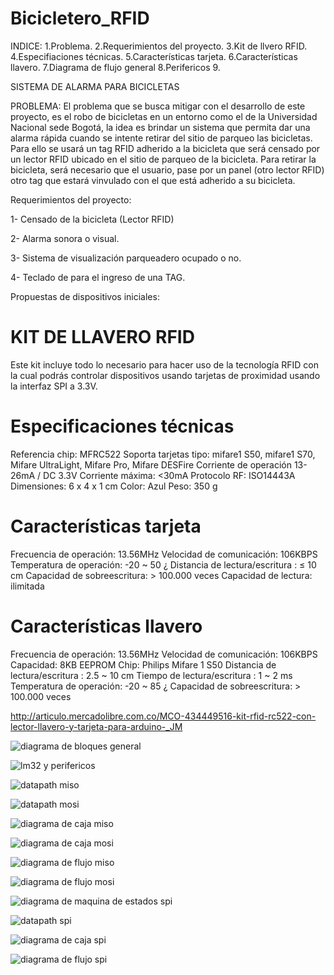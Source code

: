 # Bicicletero_RFID


INDICE:
1.Problema.
2.Requerimientos del proyecto.
3.Kit de llvero RFID.
4.Especifiaciones técnicas.
5.Características tarjeta.
6.Características llavero.
7.Diagrama de flujo general
8.Perifericos
9.








SISTEMA DE ALARMA PARA BICICLETAS

PROBLEMA: El problema que se busca mitigar con el desarrollo de este proyecto, es el robo de bicicletas en un entorno como el de la Universidad Nacional sede Bogotá, la idea es brindar un sistema que permita dar una alarma rápida cuando se intente retirar del sitio de parqueo las bicicletas. Para ello se usará un tag RFID adherido a la bicicleta que será censado por un lector RFID ubicado en el sitio de parqueo de la bicicleta. Para retirar la bicicleta, será necesario que el usuario, pase por un panel (otro lector RFID) otro tag que estará vinvulado con el que está adherido a su bicicleta.

Requerimientos del proyecto:

1- Censado de la bicicleta (Lector RFID)

2- Alarma sonora o visual.

3- Sistema de visualización parqueadero ocupado o no.

4- Teclado de para el ingreso de una TAG.

Propuestas de dispositivos iniciales:


# KIT DE LLAVERO RFID

Este kit incluye todo lo necesario para hacer uso de la tecnología RFID con la cual podrás controlar dispositivos usando tarjetas de proximidad usando la interfaz SPI a 3.3V.

# Especificaciones técnicas
Referencia chip: MFRC522
Soporta tarjetas tipo: mifare1 S50, mifare1 S70, Mifare UltraLight, Mifare Pro, Mifare DESFire
Corriente de operación 13-26mA / DC 3.3V
Corriente máxima: <30mA
Protocolo RF: ISO14443A
Dimensiones: 6 x 4 x 1 cm
Color: Azul
Peso: 350 g

# Características tarjeta
Frecuencia de operación: 13.56MHz
Velocidad de comunicación: 106KBPS
Temperatura de operación: -20 ~ 50 ¿
Distancia de lectura/escritura : ≤ 10 cm
Capacidad de sobreescritura: > 100.000 veces
Capacidad de lectura: ilimitada

# Características llavero
Frecuencia de operación: 13.56MHz
Velocidad de comunicación: 106KBPS
Capacidad: 8KB EEPROM
Chip: Philips Mifare 1 S50
Distancia de lectura/escritura : 2.5 ~ 10 cm
Tiempo de lectura/escritura : 1 ~ 2 ms
Temperatura de operación: -20 ~ 85 ¿
Capacidad de sobreescritura: > 100.000 veces








http://articulo.mercadolibre.com.co/MCO-434449516-kit-rfid-rc522-con-lector-llavero-y-tarjeta-para-arduino-_JM

















![diagrama de bloques general](https://cloud.githubusercontent.com/assets/25775237/26181044/8bcd164e-3b32-11e7-90b0-4669b16d351d.png)


![lm32 y perifericos](https://cloud.githubusercontent.com/assets/25775237/26181045/8bdaa11a-3b32-11e7-9549-793cb6322d57.png)


![datapath miso](https://cloud.githubusercontent.com/assets/25775237/26180679/64b3ebd4-3b30-11e7-8bd7-f88e74870154.png)

![datapath mosi](https://cloud.githubusercontent.com/assets/25775237/26180680/64b76638-3b30-11e7-907c-1a24579f5c93.png)

![diagrama de caja miso](https://cloud.githubusercontent.com/assets/25775237/26180681/64bded8c-3b30-11e7-8189-788a81ef2653.png)

![diagrama de caja mosi](https://cloud.githubusercontent.com/assets/25775237/26180682/64c44164-3b30-11e7-9f29-58e12f8af5d7.png)

![diagrama de flujo miso](https://cloud.githubusercontent.com/assets/25775237/26180688/65768f9a-3b30-11e7-9c4e-6a88c4dcd18c.png)

![diagrama de flujo mosi](https://cloud.githubusercontent.com/assets/25775237/26180689/6594b0ba-3b30-11e7-8b29-2d8effe1d90c.png)

![diagrama de maquina de estados spi](https://cloud.githubusercontent.com/assets/25775237/26180683/64dc28ce-3b30-11e7-8c59-8d0429968ab9.png)

![datapath spi](https://cloud.githubusercontent.com/assets/25775237/26180684/64df23bc-3b30-11e7-9d09-196bd3b4e8e8.png)

![diagrama de caja spi](https://cloud.githubusercontent.com/assets/25775237/26180685/64e5f2c8-3b30-11e7-86ea-7950d9c388c2.png)

![diagrama de flujo spi](https://cloud.githubusercontent.com/assets/25775237/26180686/64e92948-3b30-11e7-9e22-26bd38b93d83.png)











